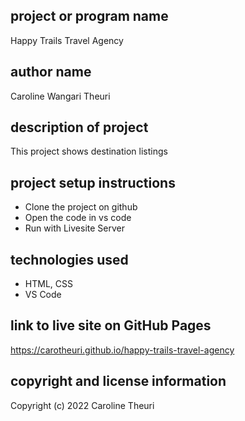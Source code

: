 ## project or program name
Happy Trails Travel Agency
## author name
Caroline Wangari Theuri
## description of project
This project shows destination listings
## project setup instructions
* Clone the project on github
* Open the code in vs code
* Run with Livesite Server
## technologies used
- HTML, CSS
- VS Code
## link to live site on GitHub Pages
https://carotheuri.github.io/happy-trails-travel-agency

## copyright and license information
Copyright (c) 2022 Caroline Theuri